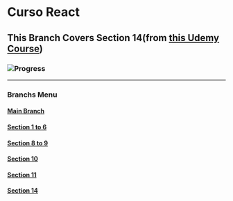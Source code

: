 # Curso React

## This Branch Covers Section 14(from [this Udemy Course](https://www.udemy.com/course/react-the-complete-guide-incl-redux/)) 

### ![Progress](https://progress-bar.dev/45/?title=Course-Progress)

---

### Branchs Menu

#### [Main Branch](https://github.com/talessoares/curso_react)

#### [Section 1 to 6](https://github.com/talessoares/curso_react/tree/section01to06)

#### [Section 8 to 9](https://github.com/talessoares/curso_react/tree/section08to09)

#### [Section 10](https://github.com/talessoares/curso_react/tree/section10)

#### [Section 11](https://github.com/talessoares/curso_react/tree/section11)

#### [Section 14](https://github.com/talessoares/curso_react/tree/section14)